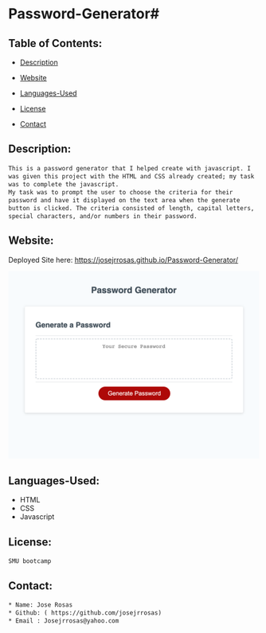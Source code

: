 # Password-Generator#
  ## Table of Contents:
  * [Description](#Description)

  * [Website](#Website)

  * [Languages-Used](#Languages-Used)

  * [License](#License)
  
  * [Contact](#Contact)
    
  
  ## Description:
    This is a password generator that I helped create with javascript. I was given this project with the HTML and CSS already created; my task was to complete the javascript. 
    My task was to prompt the user to choose the criteria for their password and have it displayed on the text area when the generate button is clicked. The criteria consisted of length, capital letters, special characters, and/or numbers in their password. 

  ## Website:
  Deployed Site here: https://josejrrosas.github.io/Password-Generator/
  
![Password Generator](images/screenshot.png)

  
  ## Languages-Used:
 * HTML
 * CSS
 * Javascript

  ## License:
    SMU bootcamp
  ## Contact: 
    * Name: Jose Rosas
    * Github: ( https://github.com/josejrrosas)
    * Email : Josejrrosas@yahoo.com